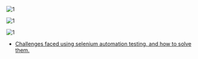 

![1](https://3.bp.blogspot.com/-8SRE9KmaY9I/Ux8Hdn5wMbI/AAAAAAAACTk/u08BFl1gXLw/s1600/WebDriver_Commands.png)

![1](https://3.bp.blogspot.com/-HrdOxG8-BhM/Ux7rbfzd5sI/AAAAAAAACTU/LQceT-sdPvE/s1600/Selenium_2_WebDriver_Commands.png)

![1](https://2.bp.blogspot.com/-WEjSQJwOCL0/UzQu0-lPNRI/AAAAAAAACUM/3sK9dsckPUI/s1600/WebDriver_Commands.png)



* [Challenges faced using selenium automation testing, and how to solve them.](http://www.naveenautomationlabs.com/2017/11/challenges-faced-using-selenium.html)






